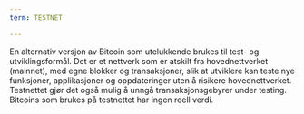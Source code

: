 ```yaml
---
term: TESTNET

---
```

En alternativ versjon av Bitcoin som utelukkende brukes til test- og utviklingsformål. Det er et nettverk som er atskilt fra hovednettverket (mainnet), med egne blokker og transaksjoner, slik at utviklere kan teste nye funksjoner, applikasjoner og oppdateringer uten å risikere hovednettverket. Testnettet gjør det også mulig å unngå transaksjonsgebyrer under testing. Bitcoins som brukes på testnettet har ingen reell verdi.